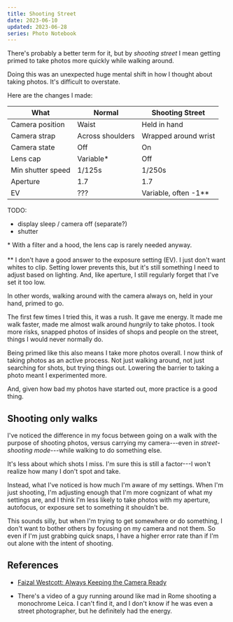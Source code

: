 ```yaml
---
title: Shooting Street
date: 2023-06-10
updated: 2023-06-28
series: Photo Notebook
---
```


There's probably a better term for it, but by _shooting street_ I mean getting primed to take photos more quickly while walking around.

Doing this was an unexpected huge mental shift in how I thought about taking photos. It's difficult to overstate.

Here are the changes I made:

What | Normal | Shooting Street
--- | --- | ---
Camera position | Waist | Held in hand
Camera strap | Across shoulders | Wrapped around wrist
Camera state | Off | On
Lens cap | Variable* | Off
Min shutter speed | 1/125s | 1/250s
Aperture | 1.7 | 1.7
EV | ??? | Variable, often -1**

TODO:
- display sleep / camera off (separate?)
- shutter

<md-raw>
<p class="figcaption" style="text-align: left;">
* With a filter and a hood, the lens cap is rarely needed anyway.
<br/><br/>
** I don't have a good answer to the exposure setting (EV). I just don't want whites to clip. Setting lower prevents this, but it's still something I need to adjust based on lighting. And, like aperture, I still regularly forget that I've set it too low.
</p>
</md-raw>

In other words, walking around with the camera always on, held in your hand, primed to go.

The first few times I tried this, it was a rush. It gave me energy. It made me walk faster, made me almost walk around _hungrily_ to take photos. I took more risks, snapped photos of insides of shops and people on the street, things I would never normally do.

Being primed like this also means I take more photos overall. I now think of taking photos as an active process. Not just walking around, not just searching for shots, but trying things out. Lowering the barrier to taking a photo meant I experimented more.

And, given how bad my photos have started out, more practice is a good thing.

## Shooting only walks

I've noticed the difference in my focus between going on a walk with the purpose of shooting photos, versus carrying my camera---even in _street-shooting mode_---while walking to do something else.

It's less about which shots I miss. I'm sure this is still a factor---I won't realize how many I don't spot and take.

Instead, what I've noticed is how much I'm aware of my settings. When I'm just shooting, I'm adjusting enough that I'm more cognizant of what my settings are, and I think I'm less likely to take photos with my aperture, autofocus, or exposure set to something it shouldn't be.

This sounds silly, but when I'm trying to get somewhere or do something, I don't want to bother others by focusing on my camera and not them. So even if I'm just grabbing quick snaps, I have a higher error rate than if I'm out alone with the intent of shooting.

## References

- [Faizal Westcott: Always Keeping the Camera Ready](https://www.youtube.com/watch?v=O5oAxxzTG34&t=43s)

- There's a video of a guy running around like mad in Rome shooting a monochrome Leica. I can't find it, and I don't know if he was even a street photographer, but he definitely had the energy.
